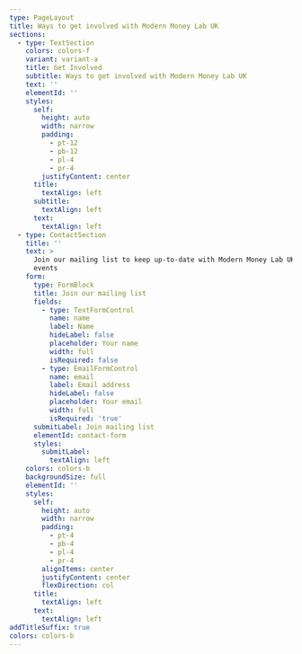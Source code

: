 ```yaml
---
type: PageLayout
title: Ways to get involved with Modern Money Lab UK
sections:
  - type: TextSection
    colors: colors-f
    variant: variant-a
    title: Get Involved
    subtitle: Ways to get involved with Modern Money Lab UK
    text: ''
    elementId: ''
    styles:
      self:
        height: auto
        width: narrow
        padding:
          - pt-12
          - pb-12
          - pl-4
          - pr-4
        justifyContent: center
      title:
        textAlign: left
      subtitle:
        textAlign: left
      text:
        textAlign: left
  - type: ContactSection
    title: ''
    text: >
      Join our mailing list to keep up-to-date with Modern Money Lab UK news and
      events
    form:
      type: FormBlock
      title: Join our mailing list
      fields:
        - type: TextFormControl
          name: name
          label: Name
          hideLabel: false
          placeholder: Your name
          width: full
          isRequired: false
        - type: EmailFormControl
          name: email
          label: Email address
          hideLabel: false
          placeholder: Your email
          width: full
          isRequired: 'true'
      submitLabel: Join mailing list
      elementId: contact-form
      styles:
        submitLabel:
          textAlign: left
    colors: colors-b
    backgroundSize: full
    elementId: ''
    styles:
      self:
        height: auto
        width: narrow
        padding:
          - pt-4
          - pb-4
          - pl-4
          - pr-4
        alignItems: center
        justifyContent: center
        flexDirection: col
      title:
        textAlign: left
      text:
        textAlign: left
addTitleSuffix: true
colors: colors-b
---
```

